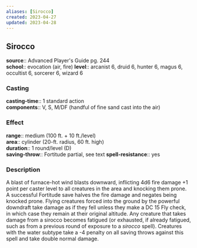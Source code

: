 ```yaml
---
aliases: [Sirocco]
created: 2023-04-27
updated: 2023-04-28
---
```


## Sirocco

**source**:: Advanced Player's Guide pg. 244  
**school**:: evocation (air, fire)
**level**:: arcanist 6, druid 6, hunter 6, magus 6, occultist 6, sorcerer 6, wizard 6

### Casting

**casting-time**:: 1 standard action  
**components**:: V, S, M/DF (handful of fine sand cast into the air)

### Effect

**range**:: medium (100 ft. + 10 ft./level)  
**area**:: cylinder (20-ft. radius, 60 ft. high)  
**duration**:: 1 round/level (D)  
**saving-throw**:: Fortitude partial, see text
**spell-resistance**:: yes

### Description

A blast of furnace-hot wind blasts downward, inflicting 4d6 fire damage +1 point per caster level to all creatures in the area and knocking them prone. A successful Fortitude save halves the fire damage and negates being knocked prone. Flying creatures forced into the ground by the powerful downdraft take damage as if they fell unless they make a DC 15 Fly check, in which case they remain at their original altitude. Any creature that takes damage from a sirocco becomes fatigued (or exhausted, if already fatigued, such as from a previous round of exposure to a *sirocco* spell). Creatures with the water subtype take a -4 penalty on all saving throws against this spell and take double normal damage.
